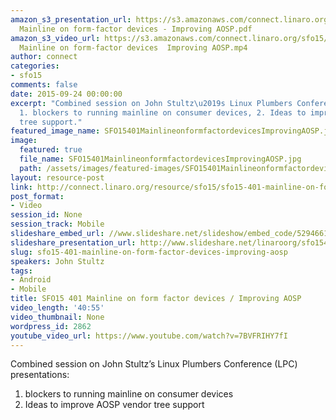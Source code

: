 ```yaml
---
amazon_s3_presentation_url: https://s3.amazonaws.com/connect.linaro.org/sfo15/Presentations/09-24-Thursday/SFO15-401-
  Mainline on form-factor devices - Improving AOSP.pdf
amazon_s3_video_url: https://s3.amazonaws.com/connect.linaro.org/sfo15/Videos/09-24-Thursday/SFO15-401
  Mainline on form-factor devices  Improving AOSP.mp4
author: connect
categories:
- sfo15
comments: false
date: 2015-09-24 00:00:00
excerpt: "Combined session on John Stultz\u2019s Linux Plumbers Conference (LPC) presentations:
  1. blockers to running mainline on consumer devices, 2. Ideas to improve AOSP vendor
  tree support."
featured_image_name: SFO15401MainlineonformfactordevicesImprovingAOSP.jpg
image:
  featured: true
  file_name: SFO15401MainlineonformfactordevicesImprovingAOSP.jpg
  path: /assets/images/featured-images/SFO15401MainlineonformfactordevicesImprovingAOSP.jpg
layout: resource-post
link: http://connect.linaro.org/resource/sfo15/sfo15-401-mainline-on-form-factor-devices-improving-aosp/
post_format:
- Video
session_id: None
session_track: Mobile
slideshare_embed_url: //www.slideshare.net/slideshow/embed_code/52946610
slideshare_presentation_url: http://www.slideshare.net/linaroorg/sfo15401-mainline-on-formfactor-devices-improving-aosp
slug: sfo15-401-mainline-on-form-factor-devices-improving-aosp
speakers: John Stultz
tags:
- Android
- Mobile
title: SFO15 401 Mainline on form factor devices / Improving AOSP
video_length: '40:55'
video_thumbnail: None
wordpress_id: 2862
youtube_video_url: https://www.youtube.com/watch?v=7BVFRIHY7fI
---
```


Combined session on John Stultz’s Linux Plumbers Conference (LPC) presentations: 
1. blockers to running mainline on consumer devices
2. Ideas to improve AOSP vendor tree support